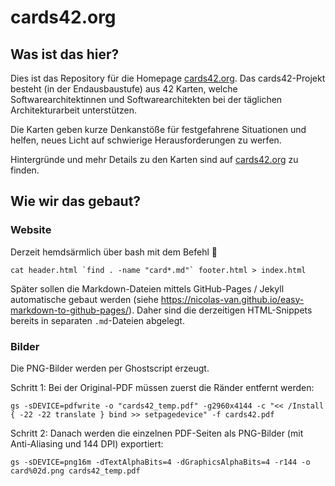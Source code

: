 # cards42.org

## Was ist das hier?

Dies ist das Repository für die Homepage [cards42.org](https://cards42.org). Das cards42-Projekt besteht (in der Endausbaustufe) aus 42 Karten, welche Softwarearchitektinnen und Softwarearchitekten bei der täglichen Architekturarbeit unterstützen.

Die Karten geben kurze Denkanstöße für festgefahrene Situationen und helfen, neues Licht auf schwierige Herausforderungen zu werfen.

Hintergründe und mehr Details zu den Karten sind auf [cards42.org](https://cards42.org) zu finden.

## Wie wir das gebaut?

### Website

Derzeit hemdsärmlich über bash mit dem Befehl 🙈

```
cat header.html `find . -name "card*.md"` footer.html > index.html
```

Später sollen die Markdown-Dateien mittels GitHub-Pages / Jekyll automatische gebaut werden (siehe https://nicolas-van.github.io/easy-markdown-to-github-pages/). Daher sind die derzeitigen HTML-Snippets bereits in separaten `.md`-Dateien abgelegt.

### Bilder

Die PNG-Bilder werden per Ghostscript erzeugt.

Schritt 1: Bei der Original-PDF müssen zuerst die Ränder entfernt werden:

```
gs -sDEVICE=pdfwrite -o "cards42_temp.pdf" -g2960x4144 -c "<< /Install { -22 -22 translate } bind >> setpagedevice" -f cards42.pdf
```

Schritt 2: Danach werden die einzelnen PDF-Seiten als PNG-Bilder (mit Anti-Aliasing und 144 DPI) exportiert:

```
gs -sDEVICE=png16m -dTextAlphaBits=4 -dGraphicsAlphaBits=4 -r144 -o card%02d.png cards42_temp.pdf

```